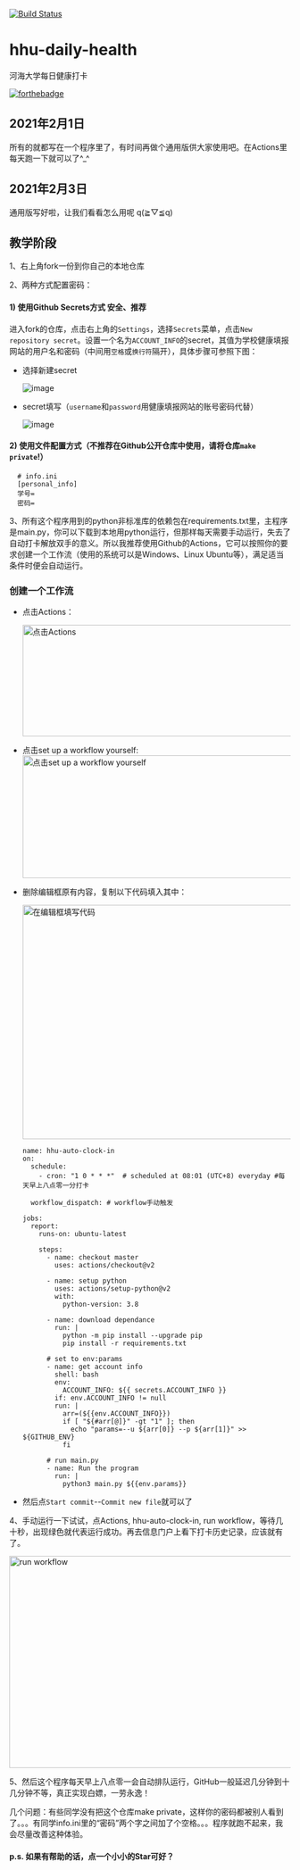 <a href="https://github.com/chloceg/hhu-daily-health-common/actions"><img src="https://badgen.net/badge/test/passing/green" alt="Build Status"></a>


# hhu-daily-health

河海大学每日健康打卡

[![forthebadge](https://forthebadge.com/images/badges/made-with-python.svg)](https://forthebadge.com)
## 2021年2月1日
所有的就都写在一个程序里了，有时间再做个通用版供大家使用吧。在Actions里每天跑一下就可以了^_^ 

## 2021年2月3日
通用版写好啦，让我们看看怎么用呢 q(≧▽≦q)
## 教学阶段
1、右上角fork一份到你自己的本地仓库

2、两种方式配置密码：
#### 1) 使用Github Secrets方式 安全、推荐
进入fork的仓库，点击右上角的`Settings`，选择`Secrets`菜单，点击`New repository secret`。设置一个名为`ACCOUNT_INFO`的secret，其值为学校健康填报网站的用户名和密码（中间用`空格`或`换行符`隔开），具体步骤可参照下图：

- 选择新建secret

     ![image](https://user-images.githubusercontent.com/15844309/115863698-6865fb00-a468-11eb-8d79-14453ac752b1.png)

- secret填写（`username`和`password`用健康填报网站的账号密码代替）

     ![image](https://user-images.githubusercontent.com/15844309/115863310-dcec6a00-a467-11eb-8fd4-c7683ce17a60.png)

#### 2) 使用文件配置方式（不推荐在Github公开仓库中使用，请将仓库`make private`!）

      # info.ini
      [personal_info]
      学号=
      密码=

3、所有这个程序用到的python非标准库的依赖包在requirements.txt里，主程序是main.py，你可以下载到本地用python运行，但那样每天需要手动运行，失去了自动打卡解放双手的意义。所以我推荐使用Github的Actions，它可以按照你的要求创建一个工作流（使用的系统可以是Windows、Linux Ubuntu等），满足适当条件时便会自动运行。

### 创建一个工作流

- 点击Actions：

    <img width="800" height="200" src="https://i.loli.net/2021/02/17/6xD2mHTnZde5fzW.jpg" alt="点击Actions"/>


- 点击set up a workflow yourself:
    <img width="800" height="220" src="https://i.loli.net/2021/02/17/LbwJIu3CK2BFUHc.jpg" alt="点击set up a workflow yourself"/>


- 删除编辑框原有内容，复制以下代码填入其中：

    <img width="800" height="420" src="https://i.loli.net/2021/02/17/8zEvtqRMXWa2Jej.jpg" alt="在编辑框填写代码"/>


    ```
    name: hhu-auto-clock-in
    on:
      schedule:
        - cron: "1 0 * * *"  # scheduled at 08:01 (UTC+8) everyday #每天早上八点零一分打卡

      workflow_dispatch: # workflow手动触发

    jobs:
      report:
        runs-on: ubuntu-latest

        steps:
          - name: checkout master
            uses: actions/checkout@v2

          - name: setup python
            uses: actions/setup-python@v2
            with: 
              python-version: 3.8

          - name: download dependance
            run: |
              python -m pip install --upgrade pip
              pip install -r requirements.txt

          # set to env:params
          - name: get account info
            shell: bash
            env: 
              ACCOUNT_INFO: ${{ secrets.ACCOUNT_INFO }}
            if: env.ACCOUNT_INFO != null
            run: |
              arr=(${{env.ACCOUNT_INFO}})
              if [ "${#arr[@]}" -gt "1" ]; then
                echo "params=--u ${arr[0]} --p ${arr[1]}" >> ${GITHUB_ENV}
              fi

          # run main.py
          - name: Run the program
            run: |
              python3 main.py ${{env.params}}
    ```

- 然后点`Start commit`--`Commit new file`就可以了

4、手动运行一下试试，点Actions, hhu-auto-clock-in, run workflow，等待几十秒，出现绿色就代表运行成功。再去信息门户上看下打卡历史记录，应该就有了。

<img width="800" height="380" src="https://i.loli.net/2021/02/17/8FgyTWJCA7BMVUe.jpg" alt="run workflow"/>
  
5、然后这个程序每天早上八点零一会自动排队运行，GitHub一般延迟几分钟到十几分钟不等，真正实现白嫖，一劳永逸！

几个问题：有些同学没有把这个仓库make private，这样你的密码都被别人看到了。。。有同学info.ini里的“密码”两个字之间加了个空格。。。程序就跑不起来，我会尽量改善这种体验。

#### p.s. 如果有帮助的话，点一个小小的Star可好？
